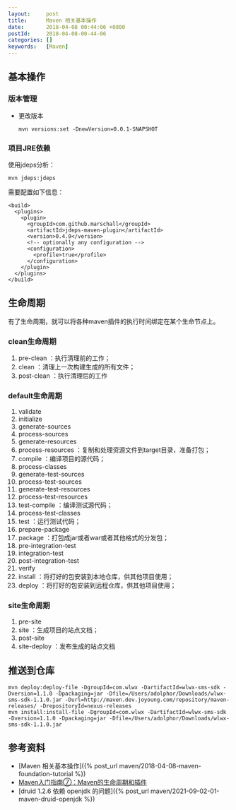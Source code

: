```yaml
---
layout:     post
title:      Maven 相关基本操作
date:       2018-04-08 00:44:06 +0800
postId:     2018-04-08-00-44-06
categories: []
keywords:   [Maven]
---
```


## 基本操作

### 版本管理

* 更改版本
  ```
  mvn versions:set -DnewVersion=0.0.1-SNAPSHOT
  ```
### 项目JRE依赖
使用jdeps分析：
```
mvn jdeps:jdeps
```

需要配置如下信息：
```
<build>
  <plugins>
    <plugin>
      <groupId>com.github.marschall</groupId>
      <artifactId>jdeps-maven-plugin</artifactId>
      <version>0.4.0</version>
      <!-- optionally any configuration -->
      <configuration>
        <profile>true</profile>
      </configuration>
    </plugin>
  </plugins>
</build>
```

## 生命周期

有了生命周期，就可以将各种maven插件的执行时间绑定在某个生命节点上。

### clean生命周期

1. pre-clean    ：执行清理前的工作；
2. clean    ：清理上一次构建生成的所有文件；
3. post-clean    ：执行清理后的工作

### default生命周期

1. validate
2. initialize
3. generate-sources
4. process-sources
5. generate-resources
6. process-resources    ：复制和处理资源文件到target目录，准备打包；
7. compile    ：编译项目的源代码；
8. process-classes
9. generate-test-sources
10. process-test-sources
11. generate-test-resources
12. process-test-resources
13. test-compile    ：编译测试源代码；
14. process-test-classes
15. test    ：运行测试代码；
16. prepare-package
17. package    ：打包成jar或者war或者其他格式的分发包；
18. pre-integration-test
19. integration-test
20. post-integration-test
21. verify
22. install    ：将打好的包安装到本地仓库，供其他项目使用；
23. deploy    ：将打好的包安装到远程仓库，供其他项目使用；

### site生命周期

1. pre-site
2. site    ：生成项目的站点文档；
3. post-site
4. site-deploy    ：发布生成的站点文档

## 推送到仓库

```
mvn deploy:deploy-file -DgroupId=com.wlwx -DartifactId=wlwx-sms-sdk -Dversion=1.1.0 -Dpackaging=jar -Dfile=/Users/adolphor/Downloads/wlwx-sms-sdk-1.1.0.jar -Durl=http://maven.dev.joyoung.com/repository/maven-releases/ -DrepositoryId=nexus-releases
mvn install:install-file -DgroupId=com.wlwx -DartifactId=wlwx-sms-sdk -Dversion=1.1.0 -Dpackaging=jar -Dfile=/Users/adolphor/Downloads/wlwx-sms-sdk-1.1.0.jar
```

## 参考资料

* [Maven 相关基本操作]({% post_url maven/2018-04-08-maven-foundation-tutorial %})
* [Maven入门指南⑦：Maven的生命周期和插件](https://www.cnblogs.com/luotaoyeah/p/3819001.html)
* [druid 1.2.6 依赖 openjdk 的问题]({% post_url maven/2021-09-02-01-maven-druid-openjdk %})
